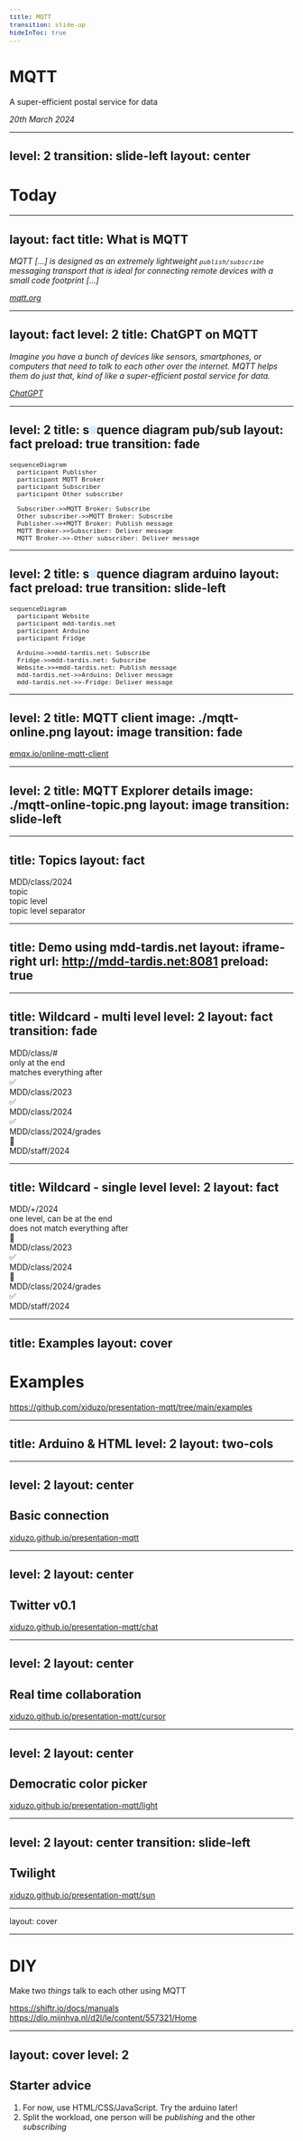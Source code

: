 ```yaml
---
title: MQTT
transition: slide-up
hideInToc: true
---
```


# MQTT

A super-efficient postal service for data

<time datetime="2024-03-20">_20th March 2024_</time>


---
level: 2
transition: slide-left
layout: center
---

# Today

<Toc maxDepth="1"></Toc>


---
layout: fact
title: What is MQTT
---

<em class="text-5xl relative z-1">
MQTT [...] is designed as an extremely lightweight <code class="underline underline-[#DDF286] relative -z-1">publish/subscribe</code> messaging transport that is ideal for connecting remote devices with a small code footprint [...]
</em>

<cite><a href="https://mqtt.org" target="_blank">mqtt.org</a></cite>

---
layout: fact
level: 2
title: ChatGPT on MQTT
---

<em class="text-5xl relative z-1">
Imagine you have a bunch of devices like sensors, smartphones, or computers that need to talk to each other over the internet. MQTT helps them do just that, kind of like a super-efficient postal service for data.
</em>

<cite><a href="https://chat.openai.com/share/37c227f4-83a0-4bca-8a96-e5f5b4bdb84b" target="_blank">ChatGPT</a></cite>


---
level: 2
title: sequence diagram pub/sub
layout: fact
preload: true
transition: fade
---

```mermaid
sequenceDiagram
  participant Publisher
  participant MQTT Broker
  participant Subscriber
  participant Other subscriber

  Subscriber->>MQTT Broker: Subscribe
  Other subscriber->>MQTT Broker: Subscribe
  Publisher->>+MQTT Broker: Publish message
  MQTT Broker->>Subscriber: Deliver message
  MQTT Broker->>-Other subscriber: Deliver message
```

<div class="animated-dot one"></div>
<div class="animated-dot two"></div>

<style>
  .slidev-vclick-target {
    transition: all 500ms ease;
  }

  .slidev-vclick-hidden {
    transform: scale(0);
    display: none;
  }

  @keyframes moveDotOne {
    0% {
      transform: translateX(127px) translateY(-220px);
      opacity: 1;
    }
    30% {
      transform: translateX(327px) translateY(-220px);
      opacity: 1;
    }
    60% {
      transform: translateX(327px) translateY(-166px);
      opacity: 1;
    }
    90% {
      transform: translateX(527px) translateY(-166px);
      opacity: 1;
    }
    95% {
      transform: translateX(527px) translateY(-166px);
      opacity: 0;
    }
    100% {
      transform: translateX(127px) translateY(-166px);
      opacity: 0;
    }
  }

  @keyframes moveDotTwo {
    0% {
      transform: translateX(127px) translateY(-220px);
      opacity: 1;
    }
    30% {
      transform: translateX(327px) translateY(-220px);
      opacity: 1;
    }
    60% {
      transform: translateX(327px) translateY(-111px);
      opacity: 1;
    }
    90% {
      transform: translateX(727px) translateY(-111px);
      opacity: 1;
    }
    95% {
      transform: translateX(727px) translateY(-111px);
      opacity: 0;
    }
    100% {
      transform: translateX(127px) translateY(-111px);
      opacity: 0;
    }
  }

  .animated-dot {
    content: ' ';
    width: 15px;
    height: 15px;
    background-color: #D5EEF4;
    border-radius: 50%;
    position: absolute;
    animation-duration: 2s;
    animation-iteration-count: infinite;
  }

  .animated-dot.one {
    animation-name: moveDotOne;
  }

  .animated-dot.two {
    animation-name: moveDotTwo;
  }
</style>

---
level: 2
title: sequence diagram arduino
layout: fact
preload: true
transition: slide-left
---

```mermaid
sequenceDiagram
  participant Website
  participant mdd-tardis.net
  participant Arduino
  participant Fridge

  Arduino->>mdd-tardis.net: Subscribe
  Fridge->>mdd-tardis.net: Subscribe
  Website->>+mdd-tardis.net: Publish message
  mdd-tardis.net->>Arduino: Deliver message
  mdd-tardis.net->>-Fridge: Deliver message
```

<div class="animated-dot one"></div>
<div class="animated-dot two"></div>

<style>
  .slidev-vclick-target {
    transition: all 500ms ease;
  }

  .slidev-vclick-hidden {
    transform: scale(0);
    display: none;
  }

  @keyframes moveDotOne {
    0% {
      transform: translateX(127px) translateY(-220px);
      opacity: 1;
    }
    30% {
      transform: translateX(327px) translateY(-220px);
      opacity: 1;
    }
    60% {
      transform: translateX(327px) translateY(-166px);
      opacity: 1;
    }
    90% {
      transform: translateX(527px) translateY(-166px);
      opacity: 1;
    }
    95% {
      transform: translateX(527px) translateY(-166px);
      opacity: 0;
    }
    100% {
      transform: translateX(127px) translateY(-166px);
      opacity: 0;
    }
  }

  @keyframes moveDotTwo {
    0% {
      transform: translateX(127px) translateY(-220px);
      opacity: 1;
    }
    30% {
      transform: translateX(327px) translateY(-220px);
      opacity: 1;
    }
    60% {
      transform: translateX(327px) translateY(-111px);
      opacity: 1;
    }
    90% {
      transform: translateX(727px) translateY(-111px);
      opacity: 1;
    }
    95% {
      transform: translateX(727px) translateY(-111px);
      opacity: 0;
    }
    100% {
      transform: translateX(127px) translateY(-111px);
      opacity: 0;
    }
  }

  .animated-dot {
    content: ' ';
    width: 15px;
    height: 15px;
    background-color: #D5EEF4;
     border-radius: 50%;
    position: absolute;
    animation-duration: 2s;
    animation-iteration-count: infinite;
  }

  .animated-dot.one {
    animation-name: moveDotOne;
  }

  .animated-dot.two {
    animation-name: moveDotTwo;
  }
</style>

---
level: 2
title: MQTT client
image: ./mqtt-online.png
layout: image
transition: fade
---

<div class="flex items-end justify-center h-full text-4xl">
<span class="px-1 py-3 bg-[#193F52]">
<a target="_blank" href="http://www.emqx.io/online-mqtt-client">emqx.io/online-mqtt-client</a>
</span>
</div>

---
level: 2
title: MQTT Explorer details
image: ./mqtt-online-topic.png
layout: image
transition: slide-left
---

---
title: Topics
layout: fact
---

<section>
<div class="text-7xl">MDD<span class="text-[#DDF286]">/</span>class<span class="text-[#DDF286]">/</span>2024</div>
</section>

<section v-click>
<div class="text-3xl absolute top-64 opacity-25">topic</div>
<arrow x1="140" y1="275" x2="850" y2="275" color="#D5EEF4" width="2" class="opacity-15" />
</section>

<section v-click>
<div class="text-3xl absolute top-15 left-105 italic">topic level</div>
<arrow x1="300" y1="130" x2="300" y2="230" color="#D5EEF4" width="2" />
<arrow x1="490" y1="130" x2="490" y2="230" color="#D5EEF4" width="2" />
<arrow x1="690" y1="130" x2="690" y2="230" color="#D5EEF4" width="2" />
</section>

<section v-click>
<div class="text-3xl absolute top-110 left-87 italic text-[#DDF286]">topic level separator</div>
<arrow x1="395" y1="410" x2="395" y2="320" color="#DDF286" width="2" />
<arrow x1="580" y1="410" x2="580" y2="320" color="#DDF286" width="2" />
</section>

---
title: Demo using mdd-tardis.net
layout: iframe-right
url: http://mdd-tardis.net:8081
preload: true
---

<div class="flex h-full items-center justify-center">
<MqttButton />
</div>

<style>
  .slidev-page {
    grid-template-columns: 1fr 6fr;
  }

  .slidev-page.slidev-layout {
    padding: 0;
    display: flex;
    justify-content: center;
    align-items: center;
  }
</style>

---
title: Wildcard - multi level
level: 2
layout: fact
transition: fade
---

<section class="flex">
  <div class="text-7xl">MDD<span class="text-[#DDF286]">/</span>class<span class="text-[#DDF286]">/</span>#</div>

  <section>
  <div class="text-xl absolute top-10 left-155 opacity-25">only at the end</div>
  <arrow x1="510" y1="90" x2="600" y2="60" color="#D5EEF4" width="2" class="opacity-15" />

  <div class="text-xl absolute top-33 left-155 opacity-25">matches everything after</div>
  <arrow x1="510" y1="110" x2="600" y2="140" color="#D5EEF4" width="2" class="opacity-15" />
  </section>
</section>

<section class="flex gap-8 flex-col mt-30">
  <div class="flex gap-4 items-center">
    ✅
    <div class="text-2xl">MDD<span class="text-[#DDF286]">/</span>class<span class="text-[#DDF286]">/</span>2023</div>
  </div>
  <div class="flex gap-4 items-center">
    ✅
    <div class="text-2xl">MDD<span class="text-[#DDF286]">/</span>class<span class="text-[#DDF286]">/</span>2024</div>
  </div>
  <div class="flex gap-4 items-center">
    ✅
    <div class="text-2xl">MDD<span class="text-[#DDF286]">/</span>class<span class="text-[#DDF286]">/</span>2024<span class="text-[#DDF286]">/</span>grades</div>
  </div>
  <div class="flex gap-4 items-center">
    🚫
    <div class="text-2xl">MDD<span class="text-[#DDF286]">/</span>staff<span class="text-[#DDF286]">/</span>2024</div>
  </div>
</section>

---
title: Wildcard - single level
level: 2
layout: fact
---

<section class="flex">
  <div class="text-7xl">MDD<span class="text-[#DDF286]">/</span>+<span class="text-[#DDF286]">/</span>2024</div>
  <section>
  <div class="text-xl absolute top-10 left-155 opacity-25">one level, can be at the end</div>
  <arrow x1="510" y1="90" x2="600" y2="60" color="#D5EEF4" width="2" class="opacity-15" />

  <div class="text-xl absolute top-33 left-155 opacity-25">does not match everything after</div>
  <arrow x1="510" y1="110" x2="600" y2="140" color="#D5EEF4" width="2" class="opacity-15" />
  </section>
</section>

<section class="flex gap-8 flex-col mt-30">
  <div class="flex gap-4 items-center">
    🚫
    <div class="text-2xl">MDD<span class="text-[#DDF286]">/</span>class<span class="text-[#DDF286]">/</span>2023</div>
  </div>
  <div class="flex gap-4 items-center">
    ✅
    <div class="text-2xl">MDD<span class="text-[#DDF286]">/</span>class<span class="text-[#DDF286]">/</span>2024</div>
  </div>
  <div class="flex gap-4 items-center">
    🚫
    <div class="text-2xl">MDD<span class="text-[#DDF286]">/</span>class<span class="text-[#DDF286]">/</span>2024<span class="text-[#DDF286]">/</span>grades</div>
  </div>
  <div class="flex gap-4 items-center">
    ✅
    <div class="text-2xl">MDD<span class="text-[#DDF286]">/</span>staff<span class="text-[#DDF286]">/</span>2024</div>
  </div>
</section>


---
title: Examples
layout: cover
---

# Examples
https://github.com/xiduzo/presentation-mqtt/tree/main/examples

---
title: Arduino & HTML
level: 2
layout: two-cols
---


<template v-slot:default>

**Arduino***

```cpp
#include <WiFi.h>
#include <MQTT.h>
WiFiClient net;
MQTTClient client;

void setup() {
  Serial.begin(115200);
  pinMode(LED_BUILTIN, OUTPUT);
  WiFi.begin("iotroam", "loislane");
  client.begin("mdd-tardis.net", net);
  client.onMessage(messageReceived);
}
void connect() {
  while (WiFi.status() != WL_CONNECTED) {delay(100);}
  while (!client.connect("id", "mdd", "loislane")) {delay(100);}
  client.subscribe("topic");
  client.publish("topic", "Hello from arduino");
}
void messageReceived(String &topic, String &message) {
  Serial.println(topic + ": " + message);
}
void loop() {
  client.loop(); delay(10);
  digitalWrite(LED_BUILTIN, client.connected()); // Status LED
  if (!client.connected()) { connect(); }
}
```

</template>
<template v-slot:right>

**HTML***

```html
<body>
  <script src="https://unpkg.com/mqtt/dist/mqtt.js"></script>
  <script>
    const client = mqtt.connect("mqtts://mdd-tardis.net", {
      clientId: "id",
      username: "mdd",
      password: "loislane",
      port: 9001
    })
    client.on("message", messageReceived);
    client.on("connect", function() {
      println("connected!");
      client.subscribe("topic");
      client.publish("topic", "Hello from HTML");
    });

    function messageReceived(topic, message) {
      println(topic + ": " + message);
    }
    function println(message) {
      const p = document.createElement("p");
      p.textContent = message;
      document.querySelector("body").prepend(p);
    }
  </script>
</body>
```

<span class="text-xs">
* All examples are based on these starter codes
</span>

</template>

<style>
  .slidev-layout {
    padding: 0.25rem 0.5rem;
    grid-template-columns: 1fr 1fr;
    gap: 0.5rem;
  }

  .slidev-layout p {
   margin: 0.25rem;
  }

  code {
    font-size: 0.8em;
  }
</style>

---
level: 2
layout: center
---

## Basic connection

<a target="_blank" href="https://xiduzo.github.io/presentation-mqtt" class="text-4xl">
  xiduzo.github.io/presentation-mqtt
</a>

---
level: 2
layout: center
---

## Twitter v0.1

<a target="_blank" href="https://xiduzo.github.io/presentation-mqtt/chat" class="text-4xl">
  xiduzo.github.io/presentation-mqtt/chat
</a>

---
level: 2
layout: center
---

## Real time collaboration

<a target="_blank" href="https://xiduzo.github.io/presentation-mqtt/cursor" class="text-4xl">
  xiduzo.github.io/presentation-mqtt/cursor
</a>

---
level: 2
layout: center
---

## Democratic color picker
<a target="_blank" href="https://xiduzo.github.io/presentation-mqtt/color" class="text-4xl">
  xiduzo.github.io/presentation-mqtt/light
</a>

---
level: 2
layout: center
transition: slide-left
---

## Twilight
<a target="_blank" href="https://xiduzo.github.io/presentation-mqtt/color" class="text-4xl">
  xiduzo.github.io/presentation-mqtt/sun
</a>

---
layout: cover

---

# DIY

Make two _things_ talk to each other using MQTT

https://shiftr.io/docs/manuals <br/>
https://dlo.mijnhva.nl/d2l/le/content/557321/Home

---
layout: cover
level: 2
---

## Starter advice

1. For now, use HTML/CSS/JavaScript. Try the arduino later!
2. Split the workload, one person will be _publishing_ and the other _subscribing_
